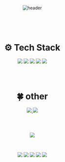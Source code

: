 ### 
<div align="center">
  

![header](https://capsule-render.vercel.app/api?type=Venom&color=FFE4E1&height=150&section=header&text=🌼ae_Ong🌼&fontColor=8e7cc3&fontSize=50&animation=fadeIn&fontAlignY=55)


  <br/><br/><br/>
### <h1>⚙️ Tech Stack </h1>
<img src="https://img.shields.io/badge/Github-black?style=flat-square&logo=github&logoColor=#9B9B9B"/> <img src="https://img.shields.io/badge/Spring Boot-green?style=flat-square&logo=Springboot&logoColor=CC6699"/> <img src="https://img.shields.io/badge/JAVA-yellow?style=flat-square&logo=IntelliJidea&logoColor=000000"/> <img src="https://img.shields.io/badge/MySQL-blue?style=flat-square&logo=MariaDB&logoColor=000000"/> <img src="https://img.shields.io/badge/Gradle-gray?style=flat-square&logo=gradle&logoColor=#24A47F"/> 
<br/>
<!-- <div style="display: flex; align-items: flex-start;">
<img src="https://techstack-generator.vercel.app/github-icon.svg" alt="icon" width="65" height="65" />
<img src="https://techstack-generator.vercel.app/java-icon.svg" alt="icon" width="65" height="65" />
<img src="https://techstack-generator.vercel.app/mysql-icon.svg" alt="icon" width="65" height="65" />-->
<br/><br/>
  
### <h1>🍀 other</h1>
<a href="https://liuxueshenghuo.tistory.com/" target="_blank"><img src="https://img.shields.io/badge/TISTORY-ff5500?styleflat-square&logo=tistory&logoColor=ffffff"/>
<a href="https://www.notion.so/JAVA-8633fd35cbd84127bae1c229a1f5d014?pvs=4" target="_blank"><img src="https://img.shields.io/badge/NOTION-black?styleflat-square&logo=Notion&logoColor=white"/>
</a>

<br/><br/>

<a href="https://github.com/yangaeyoung"><img src="https://hits.seeyoufarm.com/api/count/incr/badge.svg?url=https%3A%2F%2Fgithub.com%2Fsoyeon207&count_bg=%23000000&title_bg=%23000000&icon=github.svg&icon_color=%23E7E7E7&title=GitHub&edge_flat=false)"/></a> 
<br/><br/><br/>
<!--[![Top Langs](https://github-readme-stats.vercel.app/api/top-langs/?username=yangaeyoung&layout=compact)](https://github.com/yangaeyoung) -->




![](http://github-profile-summary-cards.vercel.app/api/cards/profile-details?username=yangaeyoung&theme=graywhite)
![](http://github-profile-summary-cards.vercel.app/api/cards/repos-per-language?username=yangaeyoung&theme=graywhite)
![](http://github-profile-summary-cards.vercel.app/api/cards/most-commit-language?username=yangaeyoung&theme=graywhite)
![](http://github-profile-summary-cards.vercel.app/api/cards/stats?username=yangaeyoung&theme=graywhite)
![](http://github-profile-summary-cards.vercel.app/api/cards/productive-time?username=yangaeyoung&theme=graywhite&utcOffset=8)

</div>





<!--
**yangaeyoung/yangaeyoung** is a ✨ _special_ ✨ repository because its `README.md` (this file) appears on your GitHub profile.

Here are some ideas to get you started:

- 🔭 I’m currently working on ...
- 🌱 I’m currently learning ...
- 👯 I’m looking to collaborate on ...
- 🤔 I’m looking for help with ...
- 💬 Ask me about ...
- 📫 How to reach me: ...
- 😄 Pronouns: ...
- ⚡ Fun fact: ...
-->
